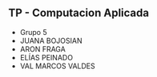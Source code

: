 ## TP - Computacion Aplicada
 - Grupo 5
  - JUANA BOJOSIAN 
  - ARON FRAGA 
  - ELÍAS PEINADO 
  - VAL MARCOS VALDES